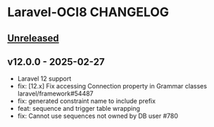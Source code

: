 # Laravel-OCI8 CHANGELOG

## [Unreleased](https://github.com/yajra/laravel-oci8/compare/master...12.x)

## v12.0.0 - 2025-02-27

- Laravel 12 support
- fix: [12.x] Fix accessing Connection property in Grammar classes laravel/framework#54487 
- fix: generated constraint name to include prefix 
- feat: sequence and trigger table wrapping 
- fix: Cannot use sequences not owned by DB user #780
